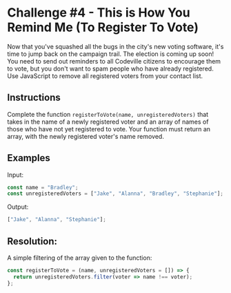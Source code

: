 # Challenge #4 - This is How You Remind Me (To Register To Vote)

Now that you've squashed all the bugs in the city's new voting software, it's time to jump back on the campaign trail. The election is coming up soon! You need to send out reminders to all Codeville citizens to encourage them to vote, but you don't want to spam people who have already registered. Use JavaScript to remove all registered voters from your contact list.

## Instructions

Complete the function `registerToVote(name, unregisteredVoters)` that takes in the name of a newly registered voter and an array of names of those who have not yet registered to vote. Your function must return an array, with the newly registered voter's name removed.

## Examples

Input:

```js
const name = "Bradley";
const unregisteredVoters = ["Jake", "Alanna", "Bradley", "Stephanie"];
```

Output:

```js
["Jake", "Alanna", "Stephanie"];
```

## Resolution:

A simple filtering of the array given to the function:

```js
const registerToVote = (name, unregisteredVoters = []) => {
  return unregisteredVoters.filter(voter => name !== voter);
};
```

